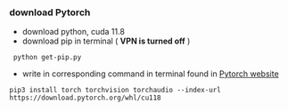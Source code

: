 ### download Pytorch
- download python, cuda 11.8
- download pip in terminal ( **VPN is turned off** )
```
 python get-pip.py
```

- write in corresponding command in terminal found in [Pytorch website](https://pytorch.org/get-started/locally/)
```
pip3 install torch torchvision torchaudio --index-url https://download.pytorch.org/whl/cu118
```

